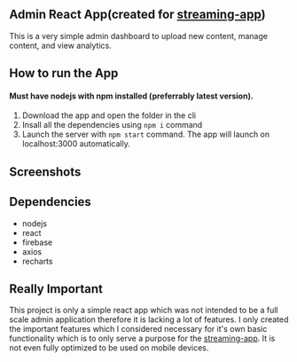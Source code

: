 ## Admin React App(created for [streaming-app](https://github.com/codesagecoder/sreaming-app))
This is a very simple admin dashboard to upload new content, manage content, and view analytics.

## How to run the App
#### Must have nodejs with npm installed (preferrably latest version).
1. Download the app and open the folder in the cli
2. Insall all the dependencies using `npm i` command
3. Launch the server with `npm start` command. The app will launch on localhost:3000 automatically.

## Screenshots

## Dependencies
- nodejs
- react
- firebase
- axios
- recharts

## Really Important
This project is only a simple react app which was not intended to be a full scale admin application therefore it is lacking a lot of features. I only created the important features which I considered necessary for it's own basic functionality which is to only serve a purpose for the [streaming-app](https://github.com/codesagecoder/sreaming-app). It is not even fully optimized to be used on mobile devices.
